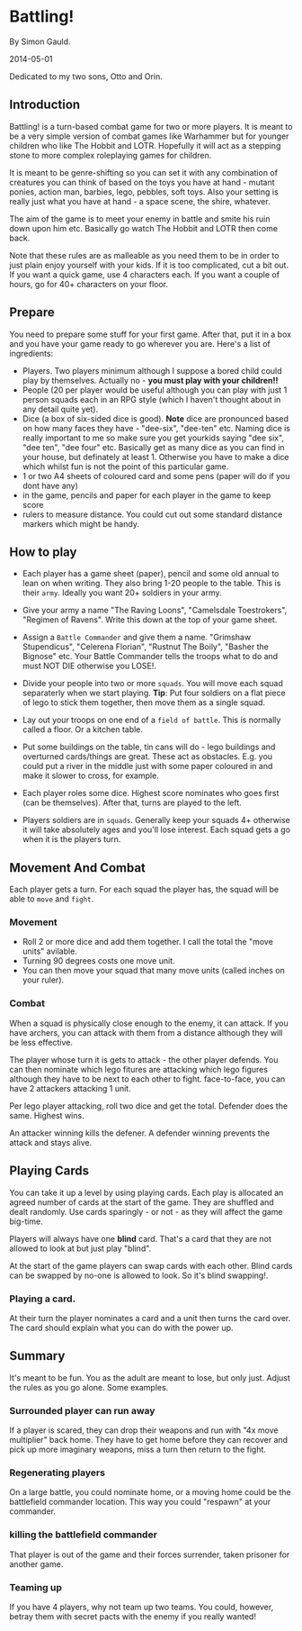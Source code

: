 # Battling!

By Simon Gauld.

2014-05-01

Dedicated to my two sons, Otto and Orin.

## Introduction

Battling! is a turn-based combat game for two or more players.  It is meant to be a very simple version of combat games like Warhammer but for younger children who like The Hobbit and LOTR.   Hopefully it will act as a stepping stone to more complex roleplaying games for children.  

It is meant to be genre-shifting so you can set it with any combination of creatures you can think of based on the toys you have at hand - mutant ponies, action man, barbies, lego, pebbles, soft toys.  Also your setting is really just what you have at hand - a space scene, the shire, whatever.

The aim of the game is to meet your enemy in battle and smite his ruin down upon him etc.  Basically go watch The Hobbit and LOTR then come back.

Note that these rules are as malleable as you need them to be in order to just plain enjoy yourself with your kids.   If it is too complicated, cut a bit out.  If you want a quick game, use 4 characters each. If you want a couple of hours, go for 40+ characters on your floor.

## Prepare

You need to prepare some stuff for your first game.  After that, put it in a box and you have your game ready to go wherever you are.  Here's a list of ingredients:

* Players.  Two players minimum although I suppose a bored child could play by themselves.  Actually no - **you must play with your children!!**
* People (20 per player would be useful although you can play with just 1 person squads each in an RPG style (which I haven't thought about in any detail quite yet).
* Dice (a box of six-sided dice is good).   **Note** dice are pronounced based on how many faces they have - "dee-six", "dee-ten" etc.   Naming dice is really important to me so make sure you get yourkids saying "dee six", "dee ten", "dee four" etc.   Basically get as many dice as you can find in your house, but definately at least 1.  Otherwise you have to make a dice which whilst fun is not the point of this particular game.
* 1 or two A4 sheets of coloured card and some pens (paper will do if you dont have any)
* in the game, pencils and paper for each player in the game to keep score
* rulers to measure distance.  You could cut out some standard distance markers which might be handy. 

## How to play

* Each player has a game sheet (paper), pencil and some old annual to lean on when writing.  They also bring 1-20 people to the table.  This is their `army`.  Ideally you want 20+ soldiers in your army.  

* Give your army a name "The Raving Loons", "Camelsdale Toestrokers", "Regimen of Ravens".  Write this down at the top of your game sheet.

* Assign a `Battle Commander` and give them a name.  "Grimshaw Stupendicus", "Celerena Florian", "Rustnut The Boily", "Basher the Bignose" etc.  Your Battle Commander tells the troops what to do and must NOT DIE otherwise you LOSE!.

* Divide your people into two or more `squads`.  You will move each squad separaterly when we start playing.  **Tip**: Put four soldiers on a flat piece of lego to stick them together, then move them as a single squad.

* Lay out your troops on one end of a `field of battle`.  This is normally called a floor.  Or a kitchen table.  

* Put some buildings on the table, tin cans will do - lego buildings and overturned cards/things are great.  These act as obstacles.   E.g. you could put a river in the middle just with some paper coloured in and make it slower to cross, for example.

* Each player roles some dice.  Highest score nominates who goes first (can be themselves).  After that, turns are played to the left.

* Players soldiers are in `squads`.  Generally keep your squads 4+ otherwise it will take absolutely ages and you'll lose interest.   Each squad gets a go when it is the players turn.


## Movement And Combat

Each player gets a turn.  For each squad the player has, the squad will be able to `move` and `fight`.   

### Movement

* Roll 2 or more dice and add them together.  I call the total the "move units" avilable.  
* Turning 90 degrees costs one move unit.  
* You can then move your squad that many move units (called inches on your ruler).

### Combat

When a squad is physically close enough to the enemy, it can attack.  If you have archers, you can attack with them from a distance although they will be less effective.

The player whose turn it is gets to attack - the other player defends.  You can then nominate which lego fitures are attacking which lego figures although they have to be next to each other to fight.  face-to-face, you can have 2 attackers attacking 1 unit.

Per lego player attacking, roll two dice and get the total.  Defender does the same.  Highest wins.

An attacker winning kills the defener.  A defender winning prevents the attack and stays alive.


## Playing Cards


You can take it up a level by using playing cards.   Each play is allocated an agreed number of cards at the start of the game.  They are shuffled and dealt randomly.    Use cards sparingly - or not - as they will affect the game big-time.

Players will always have one **blind** card.  That's a card that they are not allowed to look at but just play "blind".
 
At the start of the game players can swap cards with each other. Blind cards can be swapped by no-one is allowed to look. So it's blind swapping!.

### Playing a card. 

At their turn the player nominates a card and a unit then turns the card over.  The card should explain what you can do with the power up.


## Summary

It's meant to be fun.  You as the adult are meant to lose, but only just.   Adjust the rules as you go alone.  Some examples.

### Surrounded player can run away

If a player is scared, they can drop their weapons and run with "4x move multiplier" back home.  They have to get home before they can recover and pick up more imaginary weapons, miss a turn then return to the fight.

### Regenerating players

On a large battle, you could nominate home, or a moving home could be the battlefield commander location.  This way you could "respawn" at your commander.  

### killing the battlefield commander

That player is out of the game and their forces surrender, taken prisoner for another game. 

### Teaming up 

If you have 4 players, why not team up two teams.   You could, however, betray them with secret pacts with the enemy if you really wanted!
